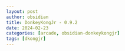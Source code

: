 ```yaml
---
layout: post
author: obsidian
title: DonkeyKongJr - 0.9.2
date: 2024-02-23
categories: [arcade, obsidian-donkeykongjr]
tags: [dkongjr]
---
```


